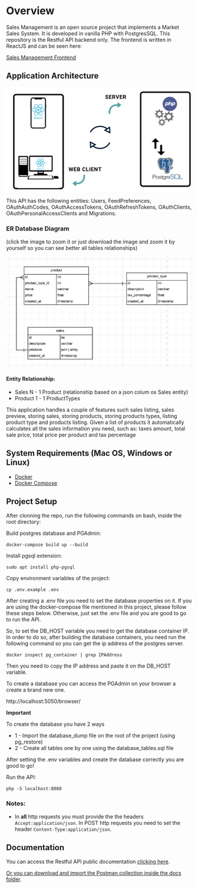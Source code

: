 # Overview

Sales Management is an open source project that implements a Market Sales System. It is developed in vanilla PHP with PostgresSQL. This repository is the Restful API backend only. The frontend is written in ReactJS and can be seen here:

[Sales Management Frontend](https://github.com/paduanton/sales-management-ui)

## Application Architecture
![](https://raw.githubusercontent.com/paduanton/sales-management-api/main/docs/Application-Architecture.png)

This API has the following entities: Users, FeedPreferences, OAuthAuthCodes, OAuthAccessTokens, OAuthRefreshTokens, OAuthClients, OAuthPersonalAccessClients and Migrations.
### ER Database Diagram
(click the image to zoom it or just download the image and zoom it by yourself so you can see better all tables relationships)

![](https://raw.githubusercontent.com/paduanton/sales-management-api/main/docs/ER-diagram.png)

#### Entity Relationship:
- Sales N - 1 Product (relationship based on a json colum os Sales entity)
- Product 1 - 1 ProductTypes

This application handles a couple of features such sales listing, sales preview, storing sales, storing products, storing products types, listing product type and products listing. Given a list of products it automatically calculates all the sales information you need, such as: taxes amount, total sale price, total price per product and tax percentage 

## System Requirements (Mac OS, Windows or Linux)
* [Docker](https://www.docker.com/get-started)
* [Docker Compose](https://docs.docker.com/compose/install)

## Project Setup

After clonning the repo, run the following commands on bash, inside the root directory:


Build postgres database and PGAdmin:
```
docker-compose build up --build
```

Install pgsql extension:

```
sudo apt install php-pgsql
```


Copy environment variables of the project:
```
cp .env.example .env
```

After creating a .env file you need to set the database properties on it. If you are using the docker-compose file mentioned in this project, please follow these steps below. Otherwise, just set the .env file and you are good to go to run the API. 

So, to set the DB_HOST variable you need to get the database container IP. In order to do so, after building the database containers, you need run the following command so you can get the ip address of the postgres server.

```
docker inspect pg_container | grep IPAddress
```

Then you need to copy the IP address and paste it on the DB_HOST variable.

To create a database you can access the PGAdmin on your browser a create a brand new one.

http://localhost:5050/browser/

**Important**

To create the database you have 2 ways

- 1 - Import the database_dump file on the root of the project (using pg_restore)
- 2 - Create all tables one by one using the database_tables.sql file

After setting the .env variables and create the database correctly you are good to go!

Run the API:
```
php -S localhost:8080
```

### Notes: 

- In **all** http requests you must provide the the headers `Accept:application/json`. In POST http requests you need to set the header `Content-Type:application/json`.

## Documentation

You can access the Restful API public documentation [clicking here](https://www.postman.com/paduanton/workspace/antonio-de-pdua-s-public-workspace/collection/5889563-5a60df56-a337-4bbb-bb12-9ab2387363f1?ctx=documentation). 


[Or you can download and import the Postman collection inside the docs folder](https://raw.githubusercontent.com/paduanton/sales-management-api/main/docs/sales-management-api.postman_collection.json). 



